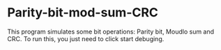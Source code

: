 # Parity-bit-mod-sum-CRC

This program simulates some bit operations: Parity bit, Moudlo sum and CRC. To run this, you just need to click start debuging.
